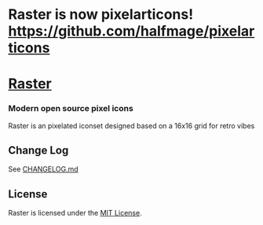 # Raster is now pixelarticons! https://github.com/halfmage/pixelarticons

[Raster](https://halfmage.github.io/raster/)
===

### Modern open source pixel icons

Raster is an pixelated iconset designed based on a 16x16 grid for retro vibes

Change Log
---

See [CHANGELOG.md](https://github.com/halfmage/raster/blob/master/CHANGELOG.md)

License
---

Raster is licensed under the [MIT License](http://opensource.org/licenses/MIT).
